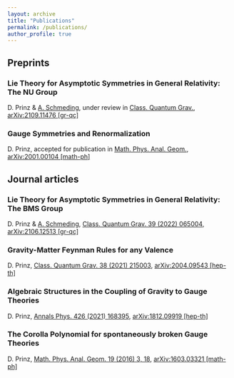 ```yaml
---
layout: archive
title: "Publications"
permalink: /publications/
author_profile: true
---
```




## Preprints

### Lie Theory for Asymptotic Symmetries in General Relativity: The NU Group
D. Prinz & [A. Schmeding](https://www.nord.no/en/employees/alexander-schmeding), under review in [Class. Quantum Grav.](https://iopscience.iop.org/journal/0264-9381), [arXiv:2109.11476 [gr-qc]](https://arxiv.org/abs/2109.11476)

### Gauge Symmetries and Renormalization
D. Prinz, accepted for publication in [Math. Phys. Anal. Geom.](https://link.springer.com/journal/11040/volumes-and-issues), [arXiv:2001.00104 [math-ph]](https://arxiv.org/abs/2001.00104)



## Journal articles

### Lie Theory for Asymptotic Symmetries in General Relativity: The BMS Group
D. Prinz & [A. Schmeding](https://www.nord.no/en/employees/alexander-schmeding), [Class. Quantum Grav. 39 (2022) 065004](https://iopscience.iop.org/article/10.1088/1361-6382/ac4ae2), [arXiv:2106.12513 [gr-qc]](https://arxiv.org/abs/2106.12513)

### Gravity-Matter Feynman Rules for any Valence
D. Prinz, [Class. Quantum Grav. 38 (2021) 215003](https://iopscience.iop.org/article/10.1088/1361-6382/ac1cc9), [arXiv:2004.09543 [hep-th]](https://arxiv.org/abs/2004.09543)

### Algebraic Structures in the Coupling of Gravity to Gauge Theories
D. Prinz, [Annals Phys. 426 (2021) 168395](https://www.sciencedirect.com/science/article/abs/pii/S0003491621000014), [arXiv:1812.09919 [hep-th]](https://arxiv.org/abs/1812.09919)

### The Corolla Polynomial for spontaneously broken Gauge Theories
D. Prinz, [Math. Phys. Anal. Geom. 19 (2016) 3, 18](https://link.springer.com/article/10.1007/s11040-016-9222-0), [arXiv:1603.03321 [math-ph]](https://arxiv.org/abs/1603.03321)
